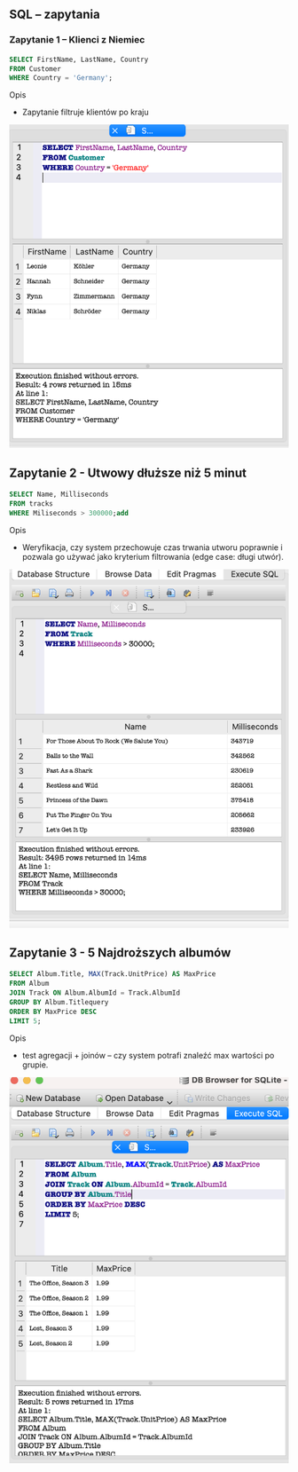 ## SQL – zapytania

### Zapytanie 1 – Klienci z Niemiec

```sql
SELECT FirstName, LastName, Country
FROM Customer
WHERE Country = 'Germany';
```

Opis

- Zapytanie filtruje klientów po kraju 

![Query 1 wynik](assets/query1-germany.png)

## Zapytanie 2 - Utwowy dłuższe niż 5 minut

```sql
SELECT Name, Milliseconds
FROM tracks
WHERE Miliseconds > 300000;add
```
Opis

- Weryfikacja, czy system przechowuje czas trwania utworu poprawnie i pozwala go używać jako kryterium filtrowania (edge case: długi utwór).

![Query 2 wynik](assets/query2-long-track.png)


## Zapytanie 3 - 5 Najdroższych albumów 

```sql
SELECT Album.Title, MAX(Track.UnitPrice) AS MaxPrice
FROM Album
JOIN Track ON Album.AlbumId = Track.AlbumId
GROUP BY Album.Titlequery
ORDER BY MaxPrice DESC
LIMIT 5;
```
Opis

- test agregacji + joinów – czy system potrafi znaleźć max wartości po grupie.

![Query 3 wynik](assets/query3-max-tracks.png)


